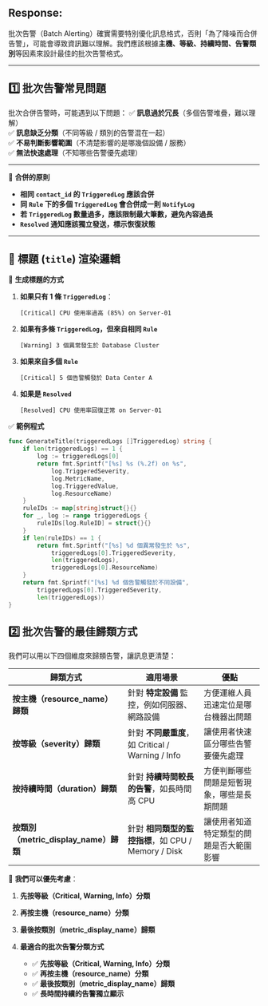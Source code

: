 ## Response:

批次告警（Batch Alerting）確實需要特別優化訊息格式，否則「為了降噪而合併告警」，可能會導致資訊難以理解。我們應該根據**主機、等級、持續時間、告警類別**等因素來設計最佳的批次告警格式。

---

## **1️⃣ 批次告警常見問題**

批次合併告警時，可能遇到以下問題： ✅ **訊息過於冗長**（多個告警堆疊，難以理解）  
✅ **訊息缺乏分類**（不同等級 / 類別的告警混在一起）  
✅ **不易判斷影響範圍**（不清楚影響的是哪幾個設備 / 服務）  
✅ **無法快速處理**（不知哪些告警優先處理）

---

📌 **合併的原則**

- **相同 `contact_id` 的 `TriggeredLog` 應該合併**
- **同 `Rule` 下的多個 `TriggeredLog` 會合併成一則 `NotifyLog`**
- **若 `TriggeredLog` 數量過多，應該限制最大筆數，避免內容過長**
- **`Resolved` 通知應該獨立發送，標示恢復狀態**

---

## **🔹 標題 (`title`) 渲染邏輯**

📌 **生成標題的方式**

1.  **如果只有 1 條 `TriggeredLog`**：

    ```
    [Critical] CPU 使用率過高 (85%) on Server-01
    ```

2.  **如果有多條 `TriggeredLog`，但來自相同 `Rule`**

    ```
    [Warning] 3 個異常發生於 Database Cluster
    ```

3.  **如果來自多個 `Rule`**

    ```
    [Critical] 5 個告警觸發於 Data Center A
    ```

4.  **如果是 `Resolved`**

    ```
    [Resolved] CPU 使用率回復正常 on Server-01
    ```

✅ **範例程式**

```go
func GenerateTitle(triggeredLogs []TriggeredLog) string {
    if len(triggeredLogs) == 1 {
        log := triggeredLogs[0]
        return fmt.Sprintf("[%s] %s (%.2f) on %s",
            log.TriggeredSeverity,
            log.MetricName,
            log.TriggeredValue,
            log.ResourceName)
    }
    ruleIDs := map[string]struct{}{}
    for _, log := range triggeredLogs {
        ruleIDs[log.RuleID] = struct{}{}
    }
    if len(ruleIDs) == 1 {
        return fmt.Sprintf("[%s] %d 個異常發生於 %s",
            triggeredLogs[0].TriggeredSeverity,
            len(triggeredLogs),
            triggeredLogs[0].ResourceName)
    }
    return fmt.Sprintf("[%s] %d 個告警觸發於不同設備",
        triggeredLogs[0].TriggeredSeverity,
        len(triggeredLogs))
}
```

## **2️⃣ 批次告警的最佳歸類方式**

我們可以用以下四個維度來歸類告警，讓訊息更清楚：

| **歸類方式**                          | **適用場景**                                        | **優點**                                   |
| ------------------------------------- | --------------------------------------------------- | ------------------------------------------ |
| **按主機（resource_name）歸類**       | 針對 **特定設備** 監控，例如伺服器、網路設備        | 方便運維人員迅速定位是哪台機器出問題       |
| **按等級（severity）歸類**            | 針對 **不同嚴重度**，如 Critical / Warning / Info   | 讓使用者快速區分哪些告警要優先處理         |
| **按持續時間（duration）歸類**        | 針對 **持續時間較長的告警**，如長時間高 CPU         | 方便判斷哪些問題是短暫現象，哪些是長期問題 |
| **按類別（metric_display_name）歸類** | 針對 **相同類型的監控指標**，如 CPU / Memory / Disk | 讓使用者知道特定類型的問題是否大範圍影響   |

📌 **我們可以優先考慮**：

1.  **先按等級（Critical, Warning, Info）分類**
2.  **再按主機（resource_name）分類**
3.  **最後按類別（metric_display_name）歸類**

4.  **最適合的批次告警分類方式**

    - ✅ **先按等級（Critical, Warning, Info）分類**
    - ✅ **再按主機（resource_name）分類**
    - ✅ **最後按類別（metric_display_name）歸類**
    - ✅ **長時間持續的告警獨立顯示**
